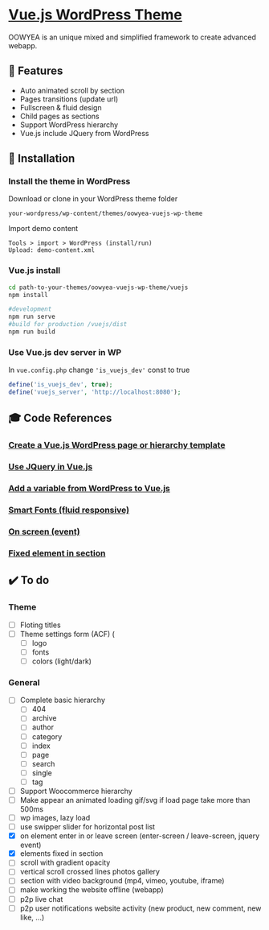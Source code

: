 # [Vue.js WordPress Theme](https://greaty.be)

OOWYEA is an unique mixed and simplified framework to create advanced webapp.

## :hamburger: Features
* Auto animated scroll by section
* Pages transitions (update url)
* Fullscreen & fluid design
* Child pages as sections 
* Support WordPress hierarchy
* Vue.js include JQuery from WordPress

## :floppy_disk: Installation

### Install the theme in WordPress
Download or clone in your WordPress theme folder
```
your-wordpress/wp-content/themes/oowyea-vuejs-wp-theme
```
Import demo content
```
Tools > import > WordPress (install/run)
Upload: demo-content.xml
```
### Vue.js install
```sh
cd path-to-your-themes/oowyea-vuejs-wp-theme/vuejs
npm install

#development
npm run serve
#build for production /vuejs/dist
npm run build
```

### Use Vue.js dev server in WP
In ```vue.config.php``` change ```'is_vuejs_dev'``` const to true  
```php
define('is_vuejs_dev', true);
define('vuejs_server', 'http://localhost:8080');
```

## :mortar_board: Code References

### [Create a Vue.js WordPress page or hierarchy template](doc/code-references/create-a-vuejs-wordpress-page-or-hierarchy-templat.md)

### [Use JQuery in Vue.js](doc/code-references/wp-jquery-vue.md)

### [Add a variable from WordPress to Vue.js](doc/code-references/add-a-variable-from-wordpress-to-vuejs.md)

### [Smart Fonts (fluid responsive)](doc/code-references/smart-fonts.md)

### [On screen (event)](doc/code-references/on-screen.md)

### [Fixed element in section](doc/code-references/fix-it.md)

## :heavy_check_mark: To do

### Theme
- [ ] Floting titles
- [ ] Theme settings form (ACF) (
	- [ ] logo
	- [ ] fonts
	- [ ] colors (light/dark)

### General
- [ ] Complete basic hierarchy
	- [ ] 404
	- [ ] archive
	- [ ] author
	- [ ] category
	- [ ] index
	- [ ] page
	- [ ] search
	- [ ] single
	- [ ] tag
- [ ] Support Woocommerce hierarchy
- [ ] Make appear an animated loading gif/svg if load page take more than 500ms  
- [ ] wp images, lazy load
- [ ] use swipper slider for horizontal post list
- [x] on element enter in or leave screen (enter-screen / leave-screen, jquery event)
- [x] elements fixed in section
- [ ] scroll with gradient opacity
- [ ] vertical scroll crossed lines photos gallery
- [ ] section with video background (mp4, vimeo, youtube, iframe)
- [ ] make working the website offline (webapp)
- [ ] p2p live chat 
- [ ] p2p user notifications website activity (new product, new comment, new like, ...)